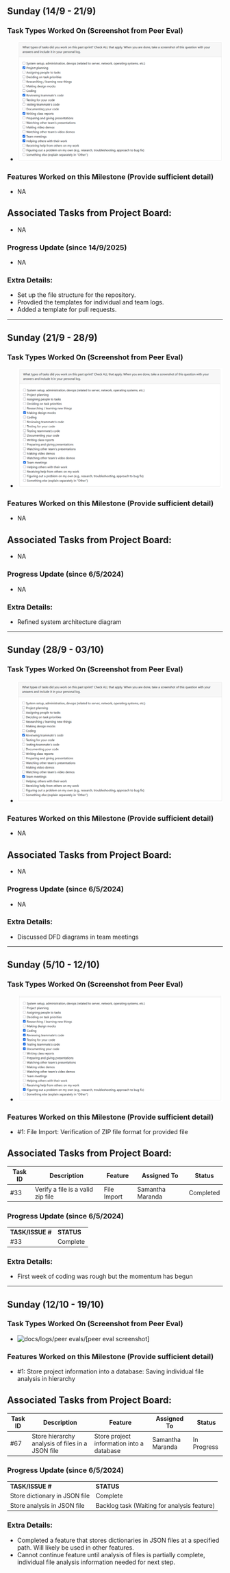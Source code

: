 
## Sunday (14/9 - 21/9)

### Task Types Worked On (Screenshot from Peer Eval)

- ![docs/logs/peer_eval_screenshots/[peer eval screenshot]](../peer_eval_screenshots/20-09-2025_PeerEval_SamM.PNG)

### Features Worked on this Milestone (Provide sufficient detail)
* NA

## Associated Tasks from Project Board:
* NA

### Progress Update (since 14/9/2025) 
* NA

### Extra Details:
* Set up the file structure for the repository.
* Provdied the templates for individual and team logs. 
* Added a template for pull requests.

---------------------------------

## Sunday (21/9 - 28/9)

### Task Types Worked On (Screenshot from Peer Eval)

- ![docs/logs/peer evals/[peer eval screenshot]](../peer_eval_screenshots/27-09-2025_PeerEval_SamM.PNG)

### Features Worked on this Milestone (Provide sufficient detail)
  * NA

## Associated Tasks from Project Board:
* NA

### Progress Update (since 6/5/2024) 
* NA

### Extra Details:
* Refined system architecture diagram

---------------------------------

## Sunday (28/9 - 03/10)

### Task Types Worked On (Screenshot from Peer Eval)

- ![docs/logs/peer evals/[peer eval screenshot]](../peer_eval_screenshots/03-10-2025_PeerEval_SamM.PNG)

### Features Worked on this Milestone (Provide sufficient detail)
  * NA

## Associated Tasks from Project Board:
* NA

### Progress Update (since 6/5/2024) 
* NA

### Extra Details:
* Discussed DFD diagrams in team meetings

---------------------------------

## Sunday (5/10 - 12/10)

### Task Types Worked On (Screenshot from Peer Eval)

- ![docs/logs/peer evals/[peer eval screenshot]](../peer_eval_screenshots/12-10-25_PeerEval_SamM.PNG)

### Features Worked on this Milestone (Provide sufficient detail)
  * #1: File Import: Verification of ZIP file format for provided file

## Associated Tasks from Project Board:

| Task ID | Description        | Feature   | Assigned To | Status   |
| ------- | ------------------ | --------- | ----------- | -------- |
| #33 | Verify a file is a valid zip file | File Import | Samantha Maranda  | Completed |

### Progress Update (since 6/5/2024) 
<table>
    <tr>
        <td><strong>TASK/ISSUE #</strong>
        </td>
        <td><strong>STATUS</strong>
        </td>
    </tr>
    <tr>
        <!-- Task/Issue # -->
        <td> #33
        </td>
        <!-- Status -->
        <td>Complete
        </td>
    </tr>
</table>

### Extra Details:
* First week of coding was rough but the momentum has begun

---------------------------------

## Sunday (12/10 - 19/10)

### Task Types Worked On (Screenshot from Peer Eval)

- ![docs/logs/peer evals/[peer eval screenshot]](../peer_eval_screenshots/19-10-25_PeerEval_SamM.PNG)

### Features Worked on this Milestone (Provide sufficient detail)
  * #1: Store project information into a database: Saving individual file analysis in hierarchy

## Associated Tasks from Project Board:

| Task ID | Description        | Feature   | Assigned To | Status   |
| ------- | ------------------ | --------- | ----------- | -------- |
| #67   | Store hierarchy analysis of files in a JSON file | Store project information into a database | Samantha Maranda  | In Progress |

### Progress Update (since 6/5/2024) 
<table>
    <tr>
        <td><strong>TASK/ISSUE #</strong>
        </td>
        <td><strong>STATUS</strong>
        </td>
    </tr>
    <tr>
        <!-- Task/Issue # -->
        <td>Store dictionary in JSON file
        </td>
        <!-- Status -->
        <td>Complete
        </td>
    </tr>
    <tr>
        <!-- Task/Issue # -->
        <td>Store analysis in JSON file
        </td>
        <!-- Status -->
        <td>Backlog task (Waiting for analysis feature)
        </td>
    </tr>
</table>

### Extra Details:
* Completed a feature that stores dictionaries in JSON files at a specified path. Will likely be used in other features.
* Cannot continue feature until analysis of files is partially complete, individual file analysis information needed for next step.
